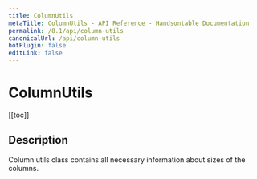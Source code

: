 ```yaml
---
title: ColumnUtils
metaTitle: ColumnUtils - API Reference - Handsontable Documentation
permalink: /8.1/api/column-utils
canonicalUrl: /api/column-utils
hotPlugin: false
editLink: false
---
```


# ColumnUtils

[[toc]]

## Description

Column utils class contains all necessary information about sizes of the columns.



